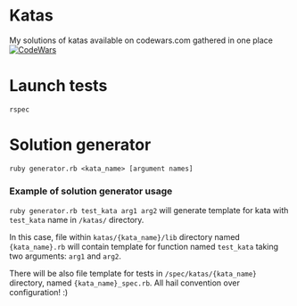 # Katas
My solutions of katas available on codewars.com gathered in one place
[![CodeWars](https://www.codewars.com/users/Wojcirej/badges/large)](https://www.codewars.com/users/Wojcirej/badges/large "My Honor Badge")
# Launch tests
`rspec`
# Solution generator
`ruby generator.rb <kata_name> [argument names]`
### Example of solution generator usage
`ruby generator.rb test_kata arg1 arg2`
will generate template for kata with `test_kata` name in `/katas/` directory.

In this case, file within `katas/{kata_name}/lib` directory named `{kata_name}.rb` will contain template for function named `test_kata` taking two arguments: `arg1` and `arg2`.

There will be also file template for tests in `/spec/katas/{kata_name}` directory, named `{kata_name}_spec.rb`. All hail convention over configuration! :)
